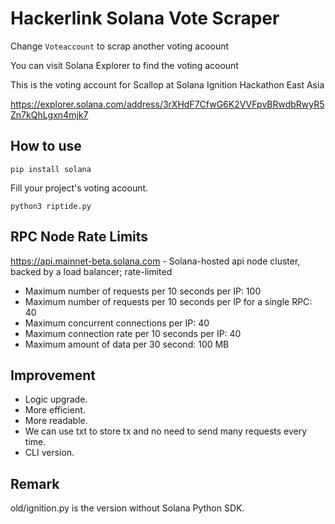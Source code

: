 # Hackerlink Solana Vote Scraper

Change `Voteaccount` to scrap another voting acoount

You can visit Solana Explorer to find the voting acoount

This is the voting account for Scallop at Solana Ignition Hackathon East Asia 

https://explorer.solana.com/address/3rXHdF7CfwG6K2VVFpvBRwdbRwyR5Zn7kQhLgxn4mjk7

## How to use

`pip install solana`

Fill your project's voting acoount.

`python3 riptide.py`

## RPC Node Rate Limits

https://api.mainnet-beta.solana.com - Solana-hosted api node cluster, backed by a load balancer; rate-limited

 - Maximum number of requests per 10 seconds per IP: 100
 - Maximum number of requests per 10 seconds per IP for a single RPC: 40
 - Maximum concurrent connections per IP: 40
 - Maximum connection rate per 10 seconds per IP: 40
 - Maximum amount of data per 30 second: 100 MB

## Improvement

 - Logic upgrade.
 - More efficient.
 - More readable.
 - We can use txt to store tx and no need to send many requests every time.
 - CLI version.

## Remark

old/ignition.py is the version without Solana Python SDK.
